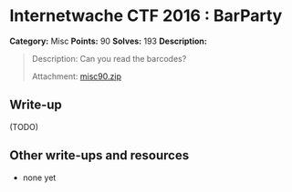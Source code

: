 # Internetwache CTF 2016 : BarParty

**Category:** Misc
**Points:** 90
**Solves:** 193
**Description:**

> Description: Can you read the barcodes?
> 
> 
> Attachment: [misc90.zip](./misc90.zip)


## Write-up

(TODO)

## Other write-ups and resources

* none yet
